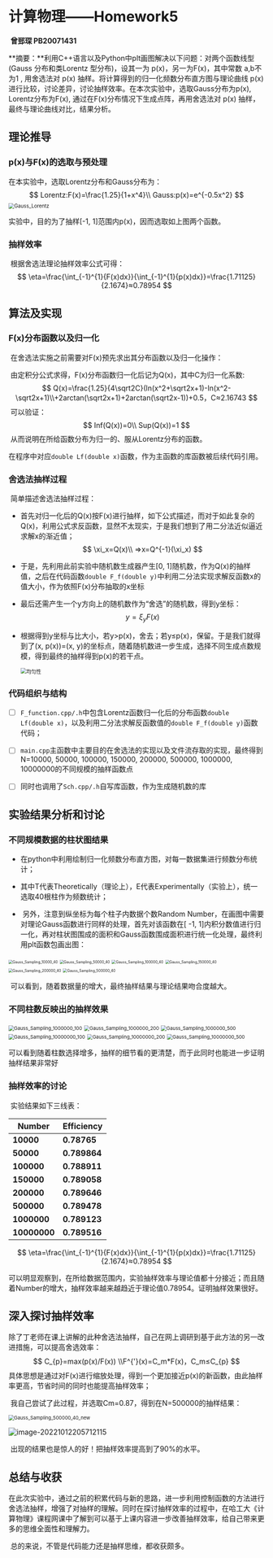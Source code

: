 # 计算物理——Homework5

​											   	 		**曾郅琛 PB20071431**

**摘要：**利用C++语言以及Python中plt画图解决以下问题：对两个函数线型(Gauss 分布和类Lorentz 型分布)，设其一为 p(x)，另一为F(x)，其中常数 a,b不为1 , 用舍选法对 p(x) 抽样。将计算得到的归一化频数分布直方图与理论曲线 p(x) 进行比较，讨论差异，讨论抽样效率。在本次实验中，选取Gauss分布为p(x), Lorentz分布为F(x), 通过在F(x)分布情况下生成点阵，再用舍选法对 p(x) 抽样，最终与理论曲线对比，结果分析。

## 理论推导

###  p(x)与F(x)的选取与预处理

在本实验中，选取Lorentz分布和Gauss分布为：
$$
Lorentz:F(x)=\frac{1.25}{1+x^4}\\
Gauss:p(x)=e^{-0.5x^2}
$$
<img src="D:\Courses\ComputerPhysics\homework_6\PB20071431_曾郅琛_06\Gauss_Lorentz.png" alt="Gauss_Lorentz" style="zoom:70%;" />

实验中，目的为了抽样[-1, 1]范围内p(x)，因而选取如上图两个函数。

### 抽样效率

​	根据舍选法理论抽样效率公式可得：
$$
\eta=\frac{\int_{-1}^{1}{F(x)dx}}{\int_{-1}^{1}{p(x)dx}}=\frac{1.71125}{2.1674}≈0.78954
$$

## 算法及实现

### F(x)分布函数以及归一化

​	在舍选法实施之前需要对F(x)预先求出其分布函数以及归一化操作：

​	由定积分公式求得，F(x)分布函数归一化后记为Q(x)，其中C为归一化系数:
$$
Q(x)=\frac{1.25}{4\sqrt2C}(ln(x^2+\sqrt2x+1)-ln(x^2-\sqrt2x+1)\\+2arctan(\sqrt2x+1)+2arctan(\sqrt2x-1))+0.5，C≈2.16743
$$
​	可以验证：
$$
Inf(Q(x))=0\\
Sup(Q(x))=1
$$
​	从而说明在所给函数分布为归一的、服从Lorentz分布的函数。

​	在程序中对应`double Lf(double x)`函数，作为主函数的库函数被后续代码引用。

### 舍选法抽样过程

​	简单描述舍选法抽样过程：

- 首先对归一化后的Q(x)按F(x)进行抽样，如下公式描述，而对于如此复杂的Q(x)，利用公式求反函数，显然不太现实，于是我们想到了用二分法近似逼近求解x的渐近值；
  $$
  \xi_x=Q(x)\\
  =>x=Q^{-1}(\xi_x)
  $$

- 于是，先利用此前实验中随机数生成器产生[0, 1]随机数，作为Q(x)的抽样值，之后在代码函数`double F_f(double y)`中利用二分法实现求解反函数x的值大小，作为依照F(x)分布抽取的x坐标

- 最后还需产生一个y方向上的随机数作为“舍选”的随机数，得到y坐标：
  $$
  y=\xi_yF(x)
  $$
  
- 根据得到y坐标与比大小，若y>p(x)，舍去；若y≤p(x)，保留。于是我们就得到了(x, p(x))=(x, y)的坐标点，随着随机数进一步生成，选择不同生成点数规模，得到最终的抽样得到p(x)的若干点。

  <img src="D:\Courses\ComputerPhysics\homework_6\PB20071431_曾郅琛_06\均匀性.png" alt="均匀性" style="zoom:70%;" />

  

### 代码组织与结构

- [ ] ​	`F_function.cpp/.h`中包含Lorentz函数归一化后的分布函数`double Lf(double x)`，以及利用二分法求解反函数值的`double F_f(double y)`函数代码；

- [ ] ​    `main.cpp`主函数中主要目的在舍选法的实现以及文件流存取的实现，最终得到N=10000, 50000, 100000, 150000, 200000, 500000, 1000000, 10000000的不同规模的抽样函数点

- [ ] ​    同时也调用了`Sch.cpp/.h`自写库函数，作为生成随机数的库

  

## 实验结果分析和讨论

### 不同规模数据的柱状图结果



- ​	在python中利用绘制归一化频数分布直方图，对每一数据集进行频数分布统计；

- ​	其中T代表Theoretically（理论上），E代表Experimentally（实验上），统一选取40根柱作为频数统计；
- ​	另外，注意到纵坐标为每个柱子内数据个数Random Number，在画图中需要对理论Gauss函数进行同样的处理，首先对该函数在[ -1, 1]内积分数值进行归一化，再对柱状图围成的面积和Gauss函数围成面积进行统一化处理，最终利用plt函数包画出图：

<img src="D:\Courses\ComputerPhysics\homework_6\PB20071431_曾郅琛_06\Gauss_Sampling_10000_40.png" alt="Gauss_Sampling_10000_40" style="zoom:50%;" />

<img src="D:\Courses\ComputerPhysics\homework_6\PB20071431_曾郅琛_06\Gauss_Sampling_50000_40.png" alt="Gauss_Sampling_50000_40" style="zoom:50%;" />

<img src="D:\Courses\ComputerPhysics\homework_6\PB20071431_曾郅琛_06\Gauss_Sampling_100000_40.png" alt="Gauss_Sampling_100000_40" style="zoom:50%;" />

<img src="D:\Courses\ComputerPhysics\homework_6\PB20071431_曾郅琛_06\Gauss_Sampling_150000_40.png" alt="Gauss_Sampling_150000_40" style="zoom:50%;" />

<img src="D:\Courses\ComputerPhysics\homework_6\PB20071431_曾郅琛_06\Gauss_Sampling_200000_40.png" alt="Gauss_Sampling_200000_40" style="zoom:50%;" />

<img src="D:\Courses\ComputerPhysics\homework_6\PB20071431_曾郅琛_06\Gauss_Sampling_500000_40.png" alt="Gauss_Sampling_500000_40" style="zoom:50%;" />

​	可以看到，随着数据量的增大，最终抽样结果与理论结果吻合度越大。

### 不同柱数反映出的抽样效果

<img src="D:\Courses\ComputerPhysics\homework_6\PB20071431_曾郅琛_06\Gauss_Sampling_1000000_100.png" alt="Gauss_Sampling_1000000_100" style="zoom:67%;" />

<img src="D:\Courses\ComputerPhysics\homework_6\PB20071431_曾郅琛_06\Gauss_Sampling_1000000_200.png" alt="Gauss_Sampling_1000000_200" style="zoom:67%;" />

<img src="D:\Courses\ComputerPhysics\homework_6\PB20071431_曾郅琛_06\Gauss_Sampling_1000000_500.png" alt="Gauss_Sampling_1000000_500" style="zoom:67%;" />

<img src="D:\Courses\ComputerPhysics\homework_6\PB20071431_曾郅琛_06\Gauss_Sampling_10000000_100.png" alt="Gauss_Sampling_10000000_100" style="zoom:67%;" />

<img src="D:\Courses\ComputerPhysics\homework_6\PB20071431_曾郅琛_06\Gauss_Sampling_10000000_200.png" alt="Gauss_Sampling_10000000_200" style="zoom:67%;" />

<img src="D:\Courses\ComputerPhysics\homework_6\PB20071431_曾郅琛_06\Gauss_Sampling_10000000_500.png" alt="Gauss_Sampling_10000000_500" style="zoom:67%;" />

​	可以看到随着柱数选择增多，抽样的细节看的更清楚，而于此同时也能进一步证明抽样结果非常好

### 抽样效率的讨论

​	实验结果如下三线表：

| Number       | Efficiency   |
| ------------ | ------------ |
| **10000**    | **0.78765**  |
| **50000**    | **0.789864** |
| **100000**   | **0.788911** |
| **150000**   | **0.789058** |
| **200000**   | **0.789646** |
| **500000**   | **0.789478** |
| **1000000**  | **0.789123** |
| **10000000** | **0.789516** |

$$
\eta=\frac{\int_{-1}^{1}{F(x)dx}}{\int_{-1}^{1}{p(x)dx}}=\frac{1.71125}{2.1674}≈0.78954
$$

​	可以明显观察到，在所给数据范围内，实验抽样效率与理论值都十分接近；而且随着Number的增大，抽样效率越来越趋近于理论值0.78954。证明抽样效果很好。

## 深入探讨抽样效率

​	除了丁老师在课上讲解的此种舍选法抽样，自己在网上调研到基于此方法的另一改进措施，可以提高舍选效率：
$$
C_{p}=max(p(x)/F(x))
\\F^{'}(x)=C_m*F(x)，C_m≤C_{p}
$$
​	具体思想是通过对F(x)进行缩放处理，得到一个更加接近p(x)的新函数，由此抽样率更高，节省时间的同时也能提高抽样效率；

​	我自己尝试了此过程，并选取Cm=0.87，得到在N=500000的抽样结果：

<img src="D:\Courses\ComputerPhysics\homework_6\Gauss_Sampling_500000_40_new.png" alt="Gauss_Sampling_500000_40_new" style="zoom:67%;" />

![image-20221012205712115](C:\Users\HUAWEI\AppData\Roaming\Typora\typora-user-images\image-20221012205712115.png)

​	出现的结果也是惊人的好！把抽样效率提高到了90%的水平。

## 总结与收获

​	在此次实验中，通过之前的积累代码与新的思路，进一步利用控制函数的方法进行舍选法抽样，增强了对抽样的理解。同时在探讨抽样效率的过程中，在哈工大《计算物理》课程网课中了解到可以基于上课内容进一步改善抽样效率，给自己带来更多的思维全面性和理解力。

​	总的来说，不管是代码能力还是抽样思维，都收获颇多。